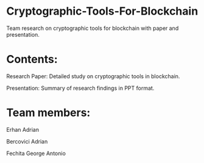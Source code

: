 # Cryptographic-Tools-For-Blockchain
Team research on cryptographic tools for blockchain with paper and presentation.

# Contents:
Research Paper: Detailed study on cryptographic tools in blockchain.

Presentation: Summary of research findings in PPT format.

# Team members:
Erhan Adrian

Bercovici Adrian

Fechita George Antonio
